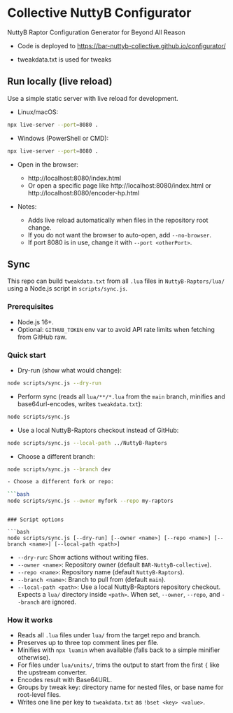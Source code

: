 # Collective NuttyB Configurator

NuttyB Raptor Configuration Generator for Beyond All Reason

- Code is deployed to https://bar-nuttyb-collective.github.io/configurator/

- tweakdata.txt is used for tweaks

## Run locally (live reload)

Use a simple static server with live reload for development.

- Linux/macOS:

```bash
npx live-server --port=8080 .
```

- Windows (PowerShell or CMD):

```bash
npx live-server --port=8080 .
```

- Open in the browser:
  - http://localhost:8080/index.html
  - Or open a specific page like http://localhost:8080/index.html or http://localhost:8080/encoder-hp.html

- Notes:
  - Adds live reload automatically when files in the repository root change.
  - If you do not want the browser to auto-open, add `--no-browser`.
  - If port 8080 is in use, change it with `--port <otherPort>`.

## Sync

This repo can build `tweakdata.txt` from all `.lua` files in `NuttyB-Raptors/lua/` using a Node.js script in `scripts/sync.js`.

### Prerequisites
- Node.js 16+.
- Optional: `GITHUB_TOKEN` env var to avoid API rate limits when fetching from GitHub raw.

### Quick start

- Dry-run (show what would change):

```bash
node scripts/sync.js --dry-run
```

- Perform sync (reads all `lua/**/*.lua` from the `main` branch, minifies and base64url-encodes, writes `tweakdata.txt`):

```bash
node scripts/sync.js
```

- Use a local NuttyB-Raptors checkout instead of GitHub:

```bash
node scripts/sync.js --local-path ../NuttyB-Raptors
```

- Choose a different branch:

```bash
node scripts/sync.js --branch dev

- Choose a different fork or repo:

```bash
node scripts/sync.js --owner myfork --repo my-raptors
```
```

### Script options

```bash
node scripts/sync.js [--dry-run] [--owner <name>] [--repo <name>] [--branch <name>] [--local-path <path>]
```

- `--dry-run`: Show actions without writing files.
- `--owner <name>`: Repository owner (default `BAR-NuttyB-collective`).
- `--repo <name>`: Repository name (default `NuttyB-Raptors`).
- `--branch <name>`: Branch to pull from (default `main`).
- `--local-path <path>`: Use a local NuttyB-Raptors repository checkout. Expects a `lua/` directory inside `<path>`. When set, `--owner`, `--repo`, and `--branch` are ignored.

### How it works

- Reads all `.lua` files under `lua/` from the target repo and branch.
- Preserves up to three top comment lines per file.
- Minifies with `npx luamin` when available (falls back to a simple minifier otherwise).
- For files under `lua/units/`, trims the output to start from the first `{` like the upstream converter.
- Encodes result with Base64URL.
- Groups by tweak key: directory name for nested files, or base name for root-level files.
- Writes one line per key to `tweakdata.txt` as `!bset <key> <value>`.
